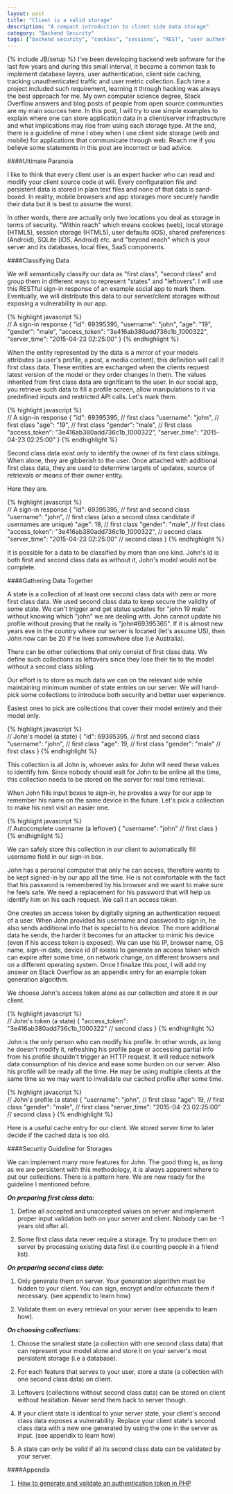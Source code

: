 ```yaml
---
layout: post
title: "Client is a valid storage"
description: "A compact introduction to client side data storage"
category: "Backend Security"
tags: ["backend security", "cookies", "sessions", "REST", "user authentication"]
---
```

{% include JB/setup %}
I've been developing backend web software for the last few years and during this small interval, it became a common task to implement database layers, user authentication, client side caching, tracking unauthenticated traffic and user metric collection. Each time a project included such requirement, learning it through hacking was always the best approach for me. My own computer science degree, Stack Overflow answers and blog posts of people from open source communities are my main sources here. In this post, I will try to use simple examples to explain where one can store application data in a client/server infrastructure and what implications may rise from using each storage type. At the end, there is a guideline of mine I obey when I use client side storage (web and mobile) for applications that communicate through web. Reach me if you believe some statements in this post are incorrect or bad advice.
 
####Ultimate Paranoia

I like to think that every client user is an expert hacker who can read and modify your client source code at will. Every configuration file and persistent data is stored in plain text files and none of that data is sand-boxed. In reality, mobile browsers and app storages more securely handle their data but it is best to assume the worst. 

In other words, there are actually only two locations you deal as storage in terms of security. "Within reach" which means cookies (web), local storage (HTML5), session storage (HTML5), user defaults (iOS), shared preferences (Android), SQLite (iOS, Android) etc. and "beyond reach" which is your server and its databases, local files, SaaS components. 

####Classifying Data

We will semantically classify our data as "first class", "second class" and group them in different ways to represent "states" and "leftovers". I will use this RESTful sign-in response of an example social app to mark them. Eventually, we will distribute this data to our server/client storages without exposing a vulnerability in our app.

{% highlight javascript %}  
// A sign-in response
{
    "id": 69395395,
    "username": "john",
    "age": "19",
    "gender": "male",
    "access_token": "3e416ab380add736c1b_1000322",
    "server_time": "2015-04-23 02:25:00"
}
{% endhighlight %}

When the entity represented by the data is a mirror of your models attributes (a user's profile, a post, a media content), this definition will call it first class data. These entities are exchanged when the clients request latest version of the model or they order changes in them. The values inherited from first class data are significant to the user. In our social app, you retrieve such data to fill a profile screen, allow manipulations to it via predefined inputs and restricted API calls. Let's mark them.

{% highlight javascript %}  
// A sign-in response
{
    "id": 69395395,                                 // first class
    "username": "john",                             // first class
    "age": "19",                                    // first class
    "gender": "male",                               // first class
    "access_token": "3e416ab380add736c1b_1000322",
    "server_time": "2015-04-23 02:25:00"
}
{% endhighlight %}

Second class data exist only to identify the owner of its first class siblings. When alone, they are gibberish to the user. Once attached with additional first class data, they are used to determine targets of updates, source of retrievals or means of their owner entity.

Here they are.

{% highlight javascript %}  
// A sign-in response
{
    "id": 69395395,                                 // first and second class
    "username": "john",                             // first class (also a second class candidate if usernames are unique)
    "age": 19,                                      // first class
    "gender": "male",                               // first class
    "access_token": "3e416ab380add736c1b_1000322",  // second class
    "server_time": "2015-04-23 02:25:00"            // second class
}
{% endhighlight %}

It is possible for a data to be classified by more than one kind. John's id is both first and second class data as without it, John's model would not be complete.

####Gathering Data Together

A state is a collection of at least one second class data with zero or more first class data. We used second class data to keep secure the validity of some state. We can't trigger and get status updates for "john 19 male" without knowing which "john" we are dealing with. John cannot update his profile without proving that he really is "john#69395365". If it is almost new years eve in the country where our server is located (let's assume US), then John now can be 20 if he lives somewhere else (i.e Australia).

There can be other collections that only consist of first class data. We define such collections as leftovers since they lose their tie to the model without a second class sibling. 

Our effort is to store as much data we can on the relevant side while maintaining minimum number of state entries on our server. We will hand-pick some collections to introduce both security and better user experience. 

Easiest ones to pick are collections that cover their model entirely and their model only. 

{% highlight javascript %}  
// John's model (a state)
{
    "id": 69395395,         // first and second class
    "username": "john",     // first class
    "age": 19,              // first class
    "gender": "male"        // first class
}
{% endhighlight %}

This collection is all John is, whoever asks for John will need these values to identify him. Since nobody should wait for John to be online all the time, this collection needs to be stored on the server for real time retrieval.

When John fills input boxes to sign-in, he provides a way for our app to remember his name on the same device in the future. Let's pick a collection to make his next visit an easier one.

{% highlight javascript %}  
// Autocomplete username (a leftover)
{
    "username": "john"      // first class
}
{% endhighlight %}

We can safely store this collection in our client to automatically fill username field in our sign-in box.

John has a personal computer that only he can access, therefore wants to be kept signed-in by our app all the time. He is not comfortable with the fact that his password is remembered by his browser and we want to make sure he feels safe. We need a replacement for his password that will help us identify him on his each request. We call it an access token. 

One creates an access token by digitally signing an authentication request of a user. When John provided his username and password to sign in, he also sends additional info that is special to his device. The more additional data he sends, the harder it becomes for an attacker to mimic his device (even if his access token is exposed). We can use his IP, browser name, OS name, sign-in date, device id (if exists) to generate an access token which can expire after some time, on network change, on different browsers and on a different operating system. Once I finalize this post, I will add my answer on Stack Overflow as an appendix entry for an example token generation algorithm.

We choose John's access token alone as our collection and store it in our client.

{% highlight javascript %}  
// John's token (a state)
{
    "access_token": "3e416ab380add736c1b_1000322"       // second class
}
{% endhighlight %}

John is the only person who can modify his profile. In other words, as long he doesn't modify it, refreshing his profile page or accessing partial info from his profile shouldn't trigger an HTTP request. It will reduce network data consumption of his device and ease some burden on our server. Also his profile will be ready all the time. He may be using multiple clients at the same time so we may want to invalidate our cached profile after some time.

{% highlight javascript %}  
// John's profile (a state)
{
    "username": "john",                                 // first class
    "age": 19,                                          // first class
    "gender": "male",                                   // first class
    "server_time": "2015-04-23 02:25:00"                // second class
}
{% endhighlight %}

Here is a useful cache entry for our client. We stored server time to later decide if the cached data is too old.

####Security Guideline for Storages

We can implement many more features for John. The good thing is, as long as we are persistent with this methodology, it is always apparent where to put our collections. There is a pattern here. We are now ready for the guideline I mentioned before.

***On preparing first class data:***

1. Define all accepted and unaccepted values on server and implement proper input validation both on your server and client. Nobody can be -1 years old after all.

2. Some first class data never require a storage. Try to produce them on server by processing existing data first (i.e counting people in a friend list).

***On preparing second class data:***

1. Only generate them on server. Your generation algorithm must be hidden to your client. You can sign, encrypt and/or obfuscate them if necessary. (see appendix to learn how)

2. Validate them on every retrieval on your server (see appendix to learn how).

***On choosing collections:***

1. Choose the smallest state (a collection with one second class data) that can represent your model alone and store it on your server's most persistent storage (i.e a database).

2. For each feature that serves to your user, store a state (a collection with one second class data) on client.

3. Leftovers (collections without second class data) can be stored on client without hesitation. Never send them back to server though.

4. If your client state is identical to your server state, your client's second class data exposes a vulnerability. Replace your client state's second class data with a new one generated by using the one in the server as input. (see appendix to learn how)

5. A state can only be valid if all its second class data can be validated by your server.

####Appendix

1. [How to generate and validate an authentication token in PHP](https://stackoverflow.com/questions/29387710/ionic-ngcookies-php-authentication-how-secure-can-it-be/29411089#29411089)
